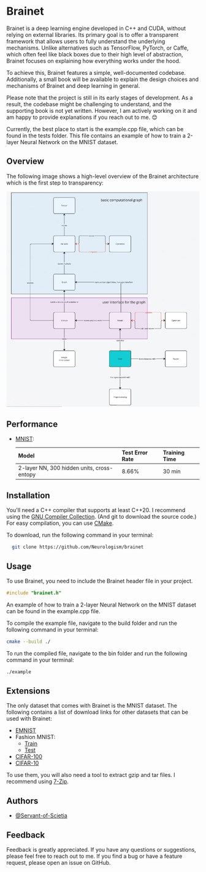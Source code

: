 ﻿
# Brainet

Brainet is a deep learning engine developed in C++ and CUDA, without relying on external libraries. Its primary goal is to offer a transparent framework that allows users to fully understand the underlying mechanisms. Unlike alternatives such as TensorFlow, PyTorch, or Caffe, which often feel like black boxes due to their high level of abstraction, Brainet focuses on explaining how everything works under the hood.

To achieve this, Brainet features a simple, well-documented codebase. Additionally, a small book will be available to explain the design choices and mechanisms of Brainet and deep learning in general.

Please note that the project is still in its early stages of development. As a result, the codebase might be challenging to understand, and the supporting book is not yet written. However, I am actively working on it and am happy to provide explanations if you reach out to me. 😊

Currently, the best place to start is the example.cpp file, which can be found in the tests folder. This file contains an example of how to train a 2-layer Neural Network on the MNIST dataset.

## Overview 
The following image shows a high-level overview of the Brainet architecture which is the first step to transparency:


![alt text](image.png)


## Performance

- [MNIST](https://yann.lecun.com/exdb/mnist/): 

    | Model | Test Error Rate | Training Time |
    |-------|----------|---------------|
    | 2-layer NN, 300 hidden units, cross-entopy | 8.66% | 30 min |
    

## Installation

You'll need a C++ compiler that supports at least C++20.
I recommend using the [GNU Compiler Collection](https://gcc.gnu.org/).
(And git to download the source code.)
For easy compilation, you can use [CMake](https://cmake.org/).

To download, run the following command in your terminal:

```bash
  git clone https://github.com/Neurologism/brainet
```

## Usage
To use Brainet, you need to include the Brainet header file in your project. 
```cpp
#include "brainet.h"
```

An example of how to train a 2-layer Neural Network on the MNIST dataset can be found in the example.cpp file.

To compile the example file, navigate to the build folder and run the following command in your terminal:
```bash
cmake --build ./
```

To run the compiled file, navigate to the bin folder and run the following command in your terminal:

```bash
./example
```

## Extensions
The only dataset that comes with Brainet is the MNIST dataset. 
The following contains a list of download links for other datasets that can be used with Brainet:
- [EMNIST](https://biometrics.nist.gov/cs_links/EMNIST/gzip.zip)
- Fashion MNIST: 
    - [Train](http://fashion-mnist.s3-website.eu-central-1.amazonaws.com/train-images-idx3-ubyte.gz)
    - [Test](http://fashion-mnist.s3-website.eu-central-1.amazonaws.com/t10k-images-idx3-ubyte.gz)
- [CIFAR-100](https://www.cs.toronto.edu/~kriz/cifar-100-binary.tar.gz)
- [CIFAR-10](https://www.cs.toronto.edu/~kriz/cifar-10-binary.tar.gz)

To use them, you will also need a tool to extract gzip and tar files. I recommend using [7-Zip](https://www.7-zip.org/).

## Authors

- [@Servant-of-Scietia](https://github.com/Servant-of-Scietia)

## Feedback
Feedback is greatly appreciated. If you have any questions or suggestions, please feel free to reach out to me.
If you find a bug or have a feature request, please open an issue on GitHub.
